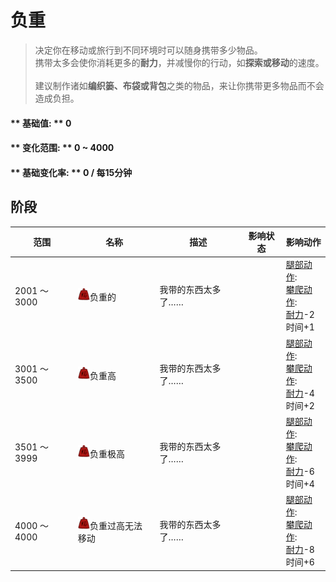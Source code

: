 # 负重  
> 决定你在移动或旅行到不同环境时可以随身携带多少物品。<br>携带太多会使你消耗更多的<b>耐力</b>，并减慢你的行动，如<b>探索或移动</b>的速度。<br><br>建议制作诸如<b>编织篓、布袋或背包</b>之类的物品，来让你携带更多物品而不会造成负担。  
  
#### ** 基础值: ** 0   
#### ** 变化范围: ** 0 ~ 4000  
#### ** 基础变化率: ** 0 / 每15分钟  
## 阶段  
范围  |  名称  |  描述  |  影响状态  |  影响动作  
----  |  ----  |  ----  |  ----  |  ----  
2001 ～ 3000  |  <img decoding="async" src="Sprite/Weight.png" href="a.md" style="max-width:20px;max-height:20px;">负重的  |  我带的东西太多了……  |    |  [腿部动作](LegAction.md): <br>[攀爬动作](ClimbAction.md): <br>[耐力](Stamina.md)-2<br>时间+1  
3001 ～ 3500  |  <img decoding="async" src="Sprite/Weight.png" href="a.md" style="max-width:20px;max-height:20px;">负重高  |  我带的东西太多了……  |    |  [腿部动作](LegAction.md): <br>[攀爬动作](ClimbAction.md): <br>[耐力](Stamina.md)-4<br>时间+2  
3501 ～ 3999  |  <img decoding="async" src="Sprite/Weight.png" href="a.md" style="max-width:20px;max-height:20px;">负重极高  |  我带的东西太多了……  |    |  [腿部动作](LegAction.md): <br>[攀爬动作](ClimbAction.md): <br>[耐力](Stamina.md)-6<br>时间+4  
4000 ～ 4000  |  <img decoding="async" src="Sprite/Weight.png" href="a.md" style="max-width:20px;max-height:20px;">负重过高无法移动  |  我带的东西太多了……  |    |  [腿部动作](LegAction.md): <br>[攀爬动作](ClimbAction.md): <br>[耐力](Stamina.md)-8<br>时间+6  

